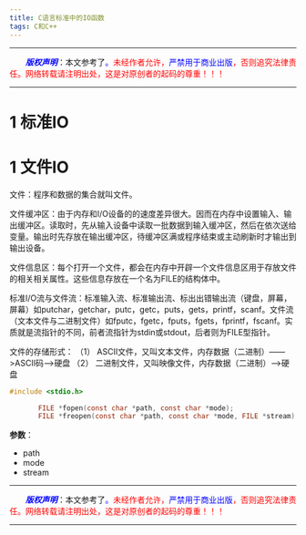 ```yaml
---
title: C语言标准中的IO函数
tags: C和C++
---
```


------

&emsp;&emsp;<font color=blue>**_版权声明_**</font>：本文参考了<font color=blue>。</font><font color=red>未经作者允许，<font color=blue>严禁用于商业出版</font>，否则追究法律责任。网络转载请注明出处，这是对原创者的起码的尊重！！！</font>

------

<style>table{word-break:initial;}</style>


# 1 标准IO



# 1 文件IO
文件：程序和数据的集合就叫文件。

文件缓冲区：由于内存和I/O设备的的速度差异很大。因而在内存中设置输入、输出缓冲区。读取时，先从输入设备中读取一批数据到输入缓冲区，然后在依次送给变量。输出时先存放在输出缓冲区，待缓冲区满或程序结束或主动刷新时才输出到输出设备。

文件信息区：每个打开一个文件，都会在内存中开辟一个文件信息区用于存放文件的相关相关属性。这些信息存放在一个名为FILE的结构体中。

标准I/O流与文件流：标准输入流、标准输出流、标出出错输出流（键盘，屏幕，屏幕）如putchar，getchar，putc，getc，puts，gets，printf，scanf。文件流（文本文件与二进制文件）如fputc，fgetc，fputs，fgets，fprintf，fscanf。实质就是流指针的不同，前者流指针为stdin或stdout，后者则为FILE型指针。

文件的存储形式：
（1）	ASCII文件，又叫文本文件，内存数据（二进制）——>ASCII码——>硬盘
（2）	二进制文件，又叫映像文件，内存数据（二进制）——>硬盘


```c
#include <stdio.h>

       FILE *fopen(const char *path, const char *mode);
	   FILE *freopen(const char *path, const char *mode, FILE *stream);
```
**参数**：
- path
- mode
- stream 











------

&emsp;&emsp;<font color=blue>**_版权声明_**</font>：本文参考了<font color=blue>。</font><font color=red>未经作者允许，<font color=blue>严禁用于商业出版</font>，否则追究法律责任。网络转载请注明出处，这是对原创者的起码的尊重！！！</font>

------
